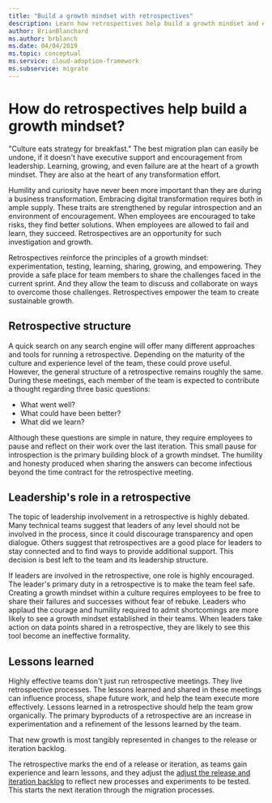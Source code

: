 ```yaml
---
title: "Build a growth mindset with retrospectives"
description: Learn how retrospectives help build a growth mindset and empower teams to create sustainable growth.
author: BrianBlanchard
ms.author: brblanch
ms.date: 04/04/2019
ms.topic: conceptual
ms.service: cloud-adoption-framework
ms.subservice: migrate
---
```


<!-- markdownlint-disable MD026 -->

# How do retrospectives help build a growth mindset?

"Culture eats strategy for breakfast." The best migration plan can easily be undone, if it doesn't have executive support and encouragement from leadership. Learning, growing, and even failure are at the heart of a growth mindset. They are also at the heart of any transformation effort.

Humility and curiosity have never been more important than they are during a business transformation. Embracing digital transformation requires both in ample supply. These traits are strengthened by regular introspection and an environment of encouragement. When employees are encouraged to take risks, they find better solutions. When employees are allowed to fail and learn, they succeed. Retrospectives are an opportunity for such investigation and growth.

Retrospectives reinforce the principles of a growth mindset: experimentation, testing, learning, sharing, growing, and empowering. They provide a safe place for team members to share the challenges faced in the current sprint. And they allow the team to discuss and collaborate on ways to overcome those challenges. Retrospectives empower the team to create sustainable growth.

## Retrospective structure

A quick search on any search engine will offer many different approaches and tools for running a retrospective. Depending on the maturity of the culture and experience level of the team, these could prove useful. However, the general structure of a retrospective remains roughly the same. During these meetings, each member of the team is expected to contribute a thought regarding three basic questions:

- What went well?
- What could have been better?
- What did we learn?

Although these questions are simple in nature, they require employees to pause and reflect on their work over the last iteration. This small pause for introspection is the primary building block of a growth mindset. The humility and honesty produced when sharing the answers can become infectious beyond the time contract for the retrospective meeting.

## Leadership's role in a retrospective

The topic of leadership involvement in a retrospective is highly debated. Many technical teams suggest that leaders of any level should not be involved in the process, since it could discourage transparency and open dialogue. Others suggest that retrospectives are a good place for leaders to stay connected and to find ways to provide additional support. This decision is best left to the team and its leadership structure.

If leaders are involved in the retrospective, one role is highly encouraged. The leader's primary duty in a retrospective is to make the team feel safe. Creating a growth mindset within a culture requires employees to be free to share their failures and successes without fear of rebuke. Leaders who applaud the courage and humility required to admit shortcomings are more likely to see a growth mindset established in their teams. When leaders take action on data points shared in a retrospective, they are likely to see this tool become an ineffective formality.

## Lessons learned

Highly effective teams don't just run retrospective meetings. They live retrospective processes. The lessons learned and shared in these meetings can influence process, shape future work, and help the team execute more effectively. Lessons learned in a retrospective should help the team grow organically. The primary byproducts of a retrospective are an increase in experimentation and a refinement of the lessons learned by the team.

That new growth is most tangibly represented in changes to the release or iteration backlog.

The retrospective marks the end of a release or iteration, as teams gain experience and learn lessons, and they adjust the [adjust the release and iteration backlog](../assess/release-iteration-backlog.md) to reflect new processes and experiments to be tested. This starts the next iteration through the migration processes.
